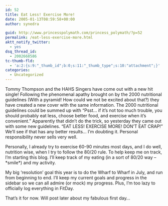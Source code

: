 ```yaml
---
id: 52
title: Eat Less! Exercise More!
date: 2005-01-13T08:59:58+00:00
author: synedra

guid: http://www.princesspolymath.com/princess_polymath/?p=52
permalink: /eat-less-exercise-more.html
aktt_notify_twitter:
  - yes
dsq_thread_id:
  - 2002668586
tc-thumb-fld:
  - 'a:2:{s:9:"_thumb_id";b:0;s:11:"_thumb_type";s:10:"attachment";}'
categories:
  - Uncategorized
---
```

Tommy Thompson and the HAHS Singers have come out with a new hit single! Following the phenomenal apathy brought on by the 2000 nutritional guidelines (With a pyramid! How could we not be excited about that?) they have created a new cover with the same information. The 2000 nutritional guidelines could be summed up with &#8220;Psst&#8230; if it&#8217;s not too much trouble, you should probably eat less, choose better food, and exercise when it&#8217;s convenient.&#8221; Apparently that didn&#8217;t do the trick, so yesterday they came out with some new guidelines. &#8220;EAT LESS! EXERCISE MORE! DON&#8217;T EAT CRAP!&#8221; We&#8217;ll see if that has any better results&#8230; I&#8217;m doubting it. Personal responsibility never sells very well.
  
Personally, I already try to exercise 60-90 minutes most days, and I do well, nutrition wise, when I try to follow the 80/20 rule. To help keep me on track, I&#8217;m starting this blog. I&#8217;ll keep track of my eating (in a sort of 80/20 way &#8211; \*smile\*) and my activity.
  
My big &#8216;resolution&#8217; goal this year is to do the Wharf to Wharf in July, and run from beginning to end. I&#8217;ll keep my current goals and progress in the sidebar so we can all admire (or mock) my progress. Plus, I&#8217;m too lazy to officially log everything in FitDay.
  
That&#8217;s it for now. Will post later about my fabulous first day&#8230;